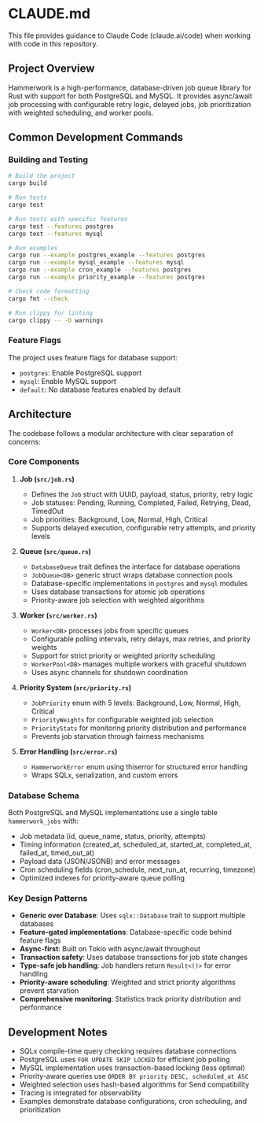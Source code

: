 # CLAUDE.md

This file provides guidance to Claude Code (claude.ai/code) when working with code in this repository.

## Project Overview

Hammerwork is a high-performance, database-driven job queue library for Rust with support for both PostgreSQL and MySQL. It provides async/await job processing with configurable retry logic, delayed jobs, job prioritization with weighted scheduling, and worker pools.

## Common Development Commands

### Building and Testing
```bash
# Build the project
cargo build

# Run tests
cargo test

# Run tests with specific features
cargo test --features postgres
cargo test --features mysql

# Run examples
cargo run --example postgres_example --features postgres
cargo run --example mysql_example --features mysql
cargo run --example cron_example --features postgres
cargo run --example priority_example --features postgres

# Check code formatting
cargo fmt --check

# Run clippy for linting
cargo clippy -- -D warnings
```

### Feature Flags
The project uses feature flags for database support:
- `postgres`: Enable PostgreSQL support
- `mysql`: Enable MySQL support
- `default`: No database features enabled by default

## Architecture

The codebase follows a modular architecture with clear separation of concerns:

### Core Components

1. **Job (`src/job.rs`)**
   - Defines the `Job` struct with UUID, payload, status, priority, retry logic
   - Job statuses: Pending, Running, Completed, Failed, Retrying, Dead, TimedOut
   - Job priorities: Background, Low, Normal, High, Critical
   - Supports delayed execution, configurable retry attempts, and priority levels

2. **Queue (`src/queue.rs`)**
   - `DatabaseQueue` trait defines the interface for database operations
   - `JobQueue<DB>` generic struct wraps database connection pools
   - Database-specific implementations in `postgres` and `mysql` modules
   - Uses database transactions for atomic job operations
   - Priority-aware job selection with weighted algorithms

3. **Worker (`src/worker.rs`)**
   - `Worker<DB>` processes jobs from specific queues
   - Configurable polling intervals, retry delays, max retries, and priority weights
   - Support for strict priority or weighted priority scheduling
   - `WorkerPool<DB>` manages multiple workers with graceful shutdown
   - Uses async channels for shutdown coordination

4. **Priority System (`src/priority.rs`)**
   - `JobPriority` enum with 5 levels: Background, Low, Normal, High, Critical
   - `PriorityWeights` for configurable weighted job selection
   - `PriorityStats` for monitoring priority distribution and performance
   - Prevents job starvation through fairness mechanisms

5. **Error Handling (`src/error.rs`)**
   - `HammerworkError` enum using thiserror for structured error handling
   - Wraps SQLx, serialization, and custom errors

### Database Schema

Both PostgreSQL and MySQL implementations use a single table `hammerwork_jobs` with:
- Job metadata (id, queue_name, status, priority, attempts)
- Timing information (created_at, scheduled_at, started_at, completed_at, failed_at, timed_out_at)
- Payload data (JSON/JSONB) and error messages
- Cron scheduling fields (cron_schedule, next_run_at, recurring, timezone)
- Optimized indexes for priority-aware queue polling

### Key Design Patterns

- **Generic over Database**: Uses `sqlx::Database` trait to support multiple databases
- **Feature-gated implementations**: Database-specific code behind feature flags
- **Async-first**: Built on Tokio with async/await throughout
- **Transaction safety**: Uses database transactions for job state changes
- **Type-safe job handling**: Job handlers return `Result<()>` for error handling
- **Priority-aware scheduling**: Weighted and strict priority algorithms prevent starvation
- **Comprehensive monitoring**: Statistics track priority distribution and performance

## Development Notes

- SQLx compile-time query checking requires database connections
- PostgreSQL uses `FOR UPDATE SKIP LOCKED` for efficient job polling
- MySQL implementation uses transaction-based locking (less optimal)
- Priority-aware queries use `ORDER BY priority DESC, scheduled_at ASC`
- Weighted selection uses hash-based algorithms for Send compatibility
- Tracing is integrated for observability
- Examples demonstrate database configurations, cron scheduling, and prioritization